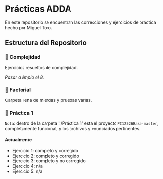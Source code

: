 # Prácticas ADDA

En este repositorio se encuentran las correcciones y ejercicios de práctica hecho por Miguel Toro.

## Estructura del Repositorio

### 📁 Complejidad

Ejercicios resueltos de complejidad.

*Pasar a limpio el 8.*

### 📁 Factorial

Carpeta llena de mierdas y pruebas varias.

### 📁 Práctica 1

`Nota`: dentro de la carpeta './Práctica 1' esta el proyecto `PI12526Base-master`, completamente funcional, y los archivos y enunciados pertinentes.

#### Actualmente

- Ejercicio 1: completo y corregido
- Ejercicio 2: completo y corregido
- Ejercicio 3: completo y no corregido
- Ejercicio 4: n/a
- Ejercicio 5: n/a
